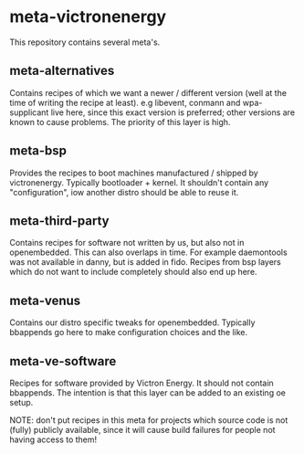 meta-victronenergy
==================
This repository contains several meta's.

meta-alternatives
-----------------
Contains recipes of which we want a newer / different version (well at the time
of writing the recipe at least). e.g libevent, conmann and wpa-supplicant live
here, since this exact version is preferred; other versions are known to cause
problems. The priority of this layer is high.

meta-bsp
--------
Provides the recipes to boot machines manufactured / shipped by victronenergy.
Typically bootloader + kernel. It shouldn't contain any "configuration", iow
another distro should be able to reuse it.

meta-third-party
----------------
Contains recipes for software not written by us, but also not in openembedded.
This can also overlaps in time. For example daemontools was not available in
danny, but is added in fido. Recipes from bsp layers which do not want to
include completely should also end up here.

meta-venus
----------
Contains our distro specific tweaks for openembedded. Typically bbappends go
here to make configuration choices and the like.

meta-ve-software
--------------------
Recipes for software provided by Victron Energy. It should not contain bbappends.
The intention is that this layer can be added to an existing oe setup.

NOTE: don't put recipes in this meta for projects which source code is not
(fully) publicly available, since it will cause build failures for people not
having access to them!
